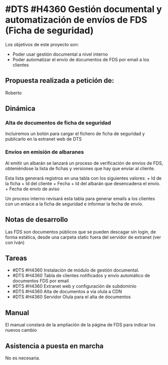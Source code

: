 # #DTS #H4360 Gestión documental y automatización de envíos de FDS (Ficha de seguridad)

Los objetivos de este proyecto son:
+ Poder usar gestión documental a nivel interno
+ Poder automatizar el envío de documentos de FDS por email a los clientes

## Propuesta realizada a petición de:
Roberto

## Dinámica

### Alta de documentos de ficha de seguridad

Incluiremos un botón para cargar el fichero de ficha de seguridad y publicarlo en la extranet web de DTS

### Envíos en emisión de albaranes

Al emitir un albarán se lanzará un proceso de verificación de envíos de FDS, obteniéndose la lista de fichas y versiones que hay que enviar al cliente.

Esta lista generará registros en una tabla con los siguientes valores:
    + Id de la ficha
    + Id del cliente
    + Fecha
    + Id del albarán que desencadena el envío.
    + Fecha de envío de aviso

Un proceso interno revisará esta tabla para generar emails a los clientes con un enlace a la ficha de seguridad e informar la fecha de envío.


## Notas de desarrollo
Las FDS son documentos públicos que se pueden descagar sin login, de forma estática, desde una carpeta static fuera del servidor de extranet (ver con Iván)


## Tareas
* #DTS #H4360 Instalación de módulo de gestión documental.
* #DTS #H4360 Tabla de clientes notificados y envío automático de documentos FDS por email
* #DTS #H4360 Extranet web y configuración de subdominio
* #DTS #H4360 Alta de documentos a vía olula a CDN
* #DTS #H4360 Servidor Olula para el alta de documentos


## Manual
El manual constará de la ampliación de la página de FDS para indicar los nuevos cambio

## Asistencia a puesta en marcha
No es necesaria.
